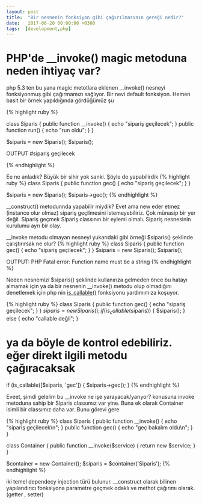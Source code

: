 ```yaml
---
layout: post
title:  "Bir nesnenin fonksiyon gibi çağırılmasının gereği nedir?"
date:   2017-06-20 00:00:00 +0300
tags:  [development,php]
---
```

# PHP'de __invoke() magic metoduna neden ihtiyaç var?

php 5.3 ten bu yana magic metotlara eklenen __invoke() nesneyi fonksiyonmuş gibi çağırmamızı sağlıyor.
Bir nevi default fonksiyon. 
Hemen basit bir örnek yapıldığında gördüğümüz şu

{% highlight ruby %}

class Siparis {
    public function __invoke() {
        echo "sipariş geçilecek";
    }
    public function run() {
        echo "run oldu";
    }
}

$siparis = new Siparis();
$siparis();

OUTPUT
#sipariş geçilecek

{% endhighlight %}


Ee ne anladık? Büyük bir sihir yok sanki. Şöyle de yapabilirdik
{% highlight ruby %}
class Siparis {
    public function gec() {
        echo "sipariş geçilecek";
    }
}

$siparis = new Siparis();
$siparis->gec();
{% endhighlight %}

__construct() metodunnda yapabilir miydik? Evet ama new eder etmez (instance olur olmaz) sipariş geçilmesini istemeyebiliriz. Çok münasip bir yer değil. Sipariş geçmek Sipariş classının bir eylemi olmalı. Sipariş nesnesinin kurulumu ayrı bir olay.

__invoke metodu olmayan nesneyi yukarıdaki gibi örneği $siparis() şeklinde çalıştırırsak ne olur?
{% highlight ruby %}
class Siparis {
  public function gec() {
  	echo "sipariş geçilecek";
  }
}
$siparis = new Siparis();
$siparis();

OUTPUT:
PHP Fatal error:  Function name must be a string
{% endhighlight %}


Neden nesnemizi $siparis() şeklinde kullanırıza gelmeden önce bu hatayı almamak için 
ya da bir nesnenin __invoke() metodu olup olmadığını denetlemek için 
php nin [is_callable()](http://php.net/manual/en/function.is-callable.php) fonksiyonu yardımımıza koşuyor.

{% highlight ruby %}
class Siparis {
  public function gec() {
  	echo "sipariş geçilecek";
  }
}
$siparis = new Siparis();
if (is_callable($siparis)) {
	$siparis();
} else {
	echo "callable değil";
}
# ya da böyle de kontrol edebiliriz. eğer direkt ilgili metodu çağıracaksak
if (is_callable([$siparis, 'gec']) {
    $siparis->gec();
}
{% endhighlight %}

Eveet, şimdi gelelim bu __invoke ne işe yarayacak/yarıyor? konusuna
invoke metoduna sahip bir Siparis classımız var yine. Buna ek olarak Container isimli bir classımız daha var. Bunu görevi gere

{% highlight ruby %}
class Siparis {
    public function __invoke() {
        echo "sipariş geçilecek\n";
    }
    public function gec() {
        echo "geç bakalım oldu\n";
    }
}

class Container {
    public function __invoke($service)
    {
        return new $service;
    }
}

$container = new Container();
$siparis = $container('Siparis');
{% endhighlight %}


iki temel dependecy injection türü bulunur. __construct olarak bilinen yapılandırıcı fonksiyona parametre geçmek odaklı ve methot çağırımı olarak. (getter , setter)




